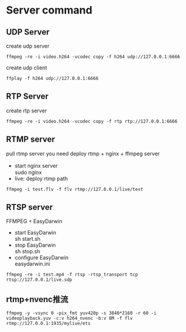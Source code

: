 # Server command

## UDP Server
create udp server
~~~
ffmpeg -re -i video.h264 -vcodec copy -f h264 udp://127.0.0.1:6666
~~~

create udp client
~~~
ffplay -f h264 udp://127.0.0.1:6666
~~~

## RTP Server
create rtp server
~~~
ffmpeg -re -i video.h264 -vcodec copy -f rtp rtp://127.0.0.1:6666
~~~

## RTMP server
pull rtmp server
you need deploy rtmp + nginx + ffmpeg server
- start nginx server　<br>
sudo nginx
- live: deploy rtmp path
~~~
ffmpeg -i test.flv -f flv rtmp://127.0.0.1/live/test
~~~


## RTSP server
FFMPEG + EasyDarwin
- start EasyDarwin <br>
sh start.sh
- stop EasyDarwin <br>
sh stop.sh
- configure EasyDarwin <br>
easydarwin.ini
~~~
ffmpeg -re -i test.mp4 -f rtsp -rtsp_transport tcp rtsp://127.0.0.1/live.sdp
~~~

## rtmp+nvenc推流
~~~
ffmpeg -y -vsync 0 -pix_fmt yuv420p -s 3840*2160 -r 60 -i videoplayback.yuv -c:v h264_nvenc -b:v 8M -f flv rtmp://127.0.0.1:1935/mylive/ets
~~~
